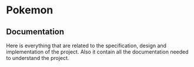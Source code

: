 # Pokemon

## Documentation

Here is everything that are related to the specification, design and implementation of the project.
Also it contain all the documentation needed to understand the project.
